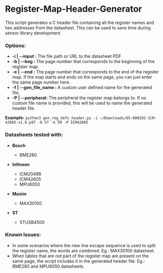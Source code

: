 # Register-Map-Header-Generator
This script generates a C header file containing all the register names and hex addresses from the datasheet. This can be used to save time during sensor library development.

### Options:
* **-i | --input :** The file path or URL to the datasheet PDF
* **-b | --beg :** The page number that corresponds to the beginning of the register map.
* **-e | --end :** The page number that corresponds to the end of the register map. If the map starts and ends on the same page, you can just enter the same page number here.
* **-f | --gen_file_name :** A custom user defined name for the generated file.
* **-P | --peripheral:** The peripheral the register map belongs to. If no custom file name is provided, this will be used to name the generated header file.

**Example:** `python3 gen_reg_defs_header.py -i ~/Downloads/DS-000292-ICM-42605-v1.6.pdf -b 57 -e 59 -P ICM42605`

### Datasheets tested with:
* **Bosch**
    - BME280

* **Infineon**
    - ICM20498
    - ICM42605
    - MPU6050

* **Maxim**
    - MAX30100

* **ST**
    - STUSB4500

### Known Issues:
* In some scenarios where the new line escape sequence is used to split the register name, the words are combined. Eg.: MAX30100 datasheet.
* When tables that are not part of the register map are present on the same page, the script includes it in the generated header file. Eg.: BME280 and MPU6050 datasheets.